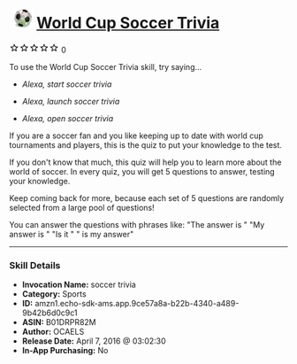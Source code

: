 # &nbsp;<img src="skill_icon" alt="World Cup Soccer Trivia icon" width="36"> [World Cup Soccer Trivia](http://alexa.amazon.com/#skills/amzn1.echo-sdk-ams.app.9ce57a8a-b22b-4340-a489-9b42b6d0c9c1)
![0 stars](../../images/ic_star_border_black_18dp_1x.png)![0 stars](../../images/ic_star_border_black_18dp_1x.png)![0 stars](../../images/ic_star_border_black_18dp_1x.png)![0 stars](../../images/ic_star_border_black_18dp_1x.png)![0 stars](../../images/ic_star_border_black_18dp_1x.png) 0

To use the World Cup Soccer Trivia skill, try saying...

* *Alexa, start soccer trivia*

* *Alexa, launch soccer trivia*

* *Alexa, open soccer trivia*

If you are a soccer fan and you like keeping up to date with world cup tournaments and players, this is the quiz to put your knowledge to the test. 

If you don't know that much, this quiz will help you to learn more about the world of soccer. In every quiz, you will get 5 questions to answer, testing your knowledge. 

Keep coming back for more, because each set of 5 questions are randomly selected from a large pool of questions!

You can answer the questions with phrases like:
"The answer is <one>"
"My answer is <two>"
"Is it <three>"
"<four> is my answer"

***

### Skill Details

* **Invocation Name:** soccer trivia
* **Category:** Sports
* **ID:** amzn1.echo-sdk-ams.app.9ce57a8a-b22b-4340-a489-9b42b6d0c9c1
* **ASIN:** B01DRPR82M
* **Author:** OCAELS
* **Release Date:** April 7, 2016 @ 03:02:30
* **In-App Purchasing:** No
